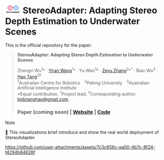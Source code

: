 # <img src="./assets/stereoadapter_logo.png" alt="logo" width="50"/> StereoAdapter: Adapting Stereo Depth Estimation to Underwater Scenes

This is the official repository for the paper:
> **StereoAdapter: Adapting Stereo Depth Estimation to Underwater Scenes**
>
> Zhengri Wu<sup>1</sup>* · [Yiran Wang](https://github.com/u7079256)<sup>1</sup>* · Yu Wen<sup>1</sup>* · [Zeyu Zhang](https://steve-zeyu-zhang.github.io/)<sup>2</sup>*<sup>†</sup> · Biao Wu<sup>3</sup> · [Hao Tang](https://ha0tang.github.io/)<sup>2</sup><sup>‡</sup>  
> <sup>1</sup>Australian Centre for Robotics <sup>2</sup>Peking University <sup>3</sup>Australian Artificial Intelligence Institute  
> *Equal contribution. <sup>†</sup>Project lead. <sup>‡</sup>Corresponding author: bjdxtanghao@gmail.com.
>
> ### Paper (coming soon) | [Website](https://aigeeksgroup.github.io/StereoAdapter/) | [Code](https://github.com/AIGeeksGroup/StereoAdapter)

> [!NOTE]
> 💪 This visualizations brief introduce and show the real world deployment of StereoAdapter.


https://github.com/user-attachments/assets/7c3c656c-ea00-4b7c-8f24-f4294b84628f




